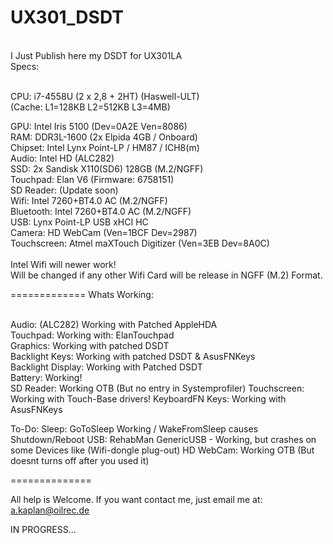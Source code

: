 UX301_DSDT
==========


<br>I Just Publish here my DSDT for UX301LA
<br>Specs:

<br>CPU: i7-4558U (2 x 2,8 + 2HT) (Haswell-ULT)
<br>(Cache: L1=128KB L2=512KB L3=4MB)

GPU: Intel Iris 5100 (Dev=0A2E Ven=8086)
<br>RAM: DDR3L-1600 (2x Elpida 4GB / Onboard)
<br>Chipset: Intel Lynx Point-LP / HM87 / ICH8(m)
<br>Audio: Intel HD (ALC282)
<br>SSD: 2x Sandisk X110(SD6) 128GB (M.2/NGFF)
<br>Touchpad: Elan V6 (Firmware: 6758151)
<br>SD Reader: (Update soon)
<br>Wifi: Intel 7260+BT4.0 AC (M.2/NGFF)
<br>Bluetooth: Intel 7260+BT4.0 AC (M.2/NGFF)
<br>USB: Lynx Point-LP USB xHCI HC
<br>Camera: HD WebCam (Ven=1BCF Dev=2987)
<br>Touchscreen: Atmel maXTouch Digitizer (Ven=3EB Dev=8A0C)
<br>
<br>Intel Wifi will newer work!
<br>Will be changed if any other Wifi Card will be release in NGFF (M.2) Format.


=============
Whats Working:

<br>Audio: (ALC282) Working with Patched AppleHDA
<br>Touchpad: Working with: ElanTouchpad
<br>Graphics: Working with patched DSDT
<br>Backlight Keys: Working with patched DSDT & AsusFNKeys
<br>Backlight Display: Working with Patched DSDT
<br>Battery: Working!
<br>SD Reader: Working OTB (But no entry in Systemprofiler)
Touchscreen: Working with Touch-Base drivers!
KeyboardFN Keys: Working with AsusFNKeys

To-Do:
Sleep: GoToSleep Working / WakeFromSleep causes Shutdown/Reboot
USB: RehabMan GenericUSB - Working, but crashes on some Devices like (Wifi-dongle plug-out)
HD WebCam: Working OTB (But doesnt turns off after you used it)

==============


All help is Welcome.
If you want contact me, just email me at: a.kaplan@oilrec.de

IN PROGRESS...
